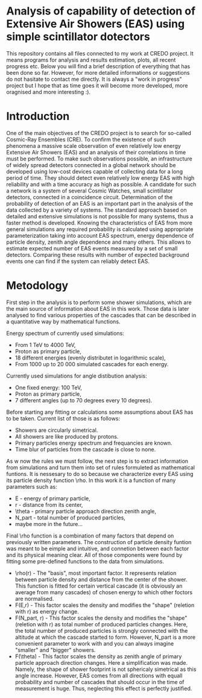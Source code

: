 # Analysis of capability of detection of Extensive Air Showers (EAS) using simple scintillator dotectors
This repository contains all files connected to my work at CREDO project. It means programs for analysis and results estimation, plots, all recent progress etc. Below you will find a brief description of everything that has been done so far. However, for more detailed informations or suggestions do not hasitate to contact me directly. It is always a "work in progress" project but I hope that as time goes it will become more developed, more oragnised and more interesting :).

# Introduction

One of the main objectives of the CREDO project is to search for so-called Cosmic-Ray Ensembles (CRE). To confirm the existence of such phenomena a massive scale observation of even relatively low energy Extensive Air Showers (EAS) and an analysis of their correlations in time must be performed. To make such observations possible, an infrastructure of widely spread detectors connected in a global network should be developed using low-cost devices capable of collecting data for a long period of time. They should detect even relatively low energy EAS with high reliability and with a time accuracy as high as possible. A candidate for such a network is a system of several Cosmic Watches, small scintillator detectors, connected in a coincidence circuit. Determination of the probability of detection of an EAS is an important part in the analysis of the data collected by a variety of systems. The standard approach based on detailed and extensive simulations is not possible for many systems, thus a faster method is developed. Knowing the characteristics of EAS from more general simulations any required probability is calculated using appropriate parameterization taking into account EAS spectrum, energy dependence of particle density, zenith angle dependence and many others. This allows to estimate expected number of EAS events measured by a set of small detectors. Comparing these results with number of expected background events one can find if the system can reliably detect EAS.

# Metodology

First step in the analysis is to perform some shower simulations, which are the main source of information about EAS in this work. Those data is later analysed to find various properties of the cascades that can be described in a quantitative way by mathematical functions.

Energy spectrum of currently used simulations:
- From 1 TeV to 4000 TeV,
- Proton as primary particle,
- 18 different energies (evenly distributet in logarithmic scale),
- From 1000 up to 20 000 simulated cascades for each energy.

Currently used simulations for angle distibution analysis:
- One fixed energy: 100 TeV,
- Proton as primary particle,
- 7 different angles (up to 70 degrees every 10 degrees).

Before starting any fitting or calculations some assumptions about EAS has to be taken. Current list of those is as follows:
- Showers are circularly simetrical.
- All showers are like produced by protons. 
- Primary particles energy spectrum and frequancies are known.
- Time blur of particles from the cascade is close to none.

As w now the rules we must follow, the next step is to extract information from simulations and turn them into set of rules formuleted as mathematical funtions. It is nessesary to do so because we characterize every EAS using its particle density function \rho. In this work it is a function of many parameters such as:

- E - energy of primary particle, 
- r - distance from its center,
- \theta - primary particle approach direction zenith angle,
- N_part - total number of produced particles,
- maybe more in the future...

Final \rho function is a combination of many factors that depend on previously written parameters. The construction of particle density funtion was meant to be eimple and intuitive, and connetion between each factor and its physical meaning clear. All of those components were found by fitting some pre-defined functions to the data from simulations.

- \rho(r) - The "basis", most important factor. It represents relation between particle density and distance from the center of the shower. This function is fitted for certain vertical cascade (it is obviously an average from many cascades) of chosen energy to which other foctors are normalised. 
- F(E,r) - This factor scales the density and modifies the "shape" (reletion with r) as energy change.
- F(N_part, r) - This factor scales the density and modifies the "shape" (reletion with r) as total number of produced particles changes. Here, the total number of produced particles is strongly connected with the altitude at which the cascade started to form. However, N_part is a more convenient parameter to work with and you can always imagine "smaller" and "bigger" showers.
- F(\theta) - This factor scales the density as zenith angle of primary particle approach direction changes. Here a simplification was made. Namely, the shape of shower footprint is not sphericaly simetrical as this angle increase. However, EAS comes from all directions with equall probability and number of cascades that should occur in the time of measurement is huge. Thus, neglecting this effect is perfectly justified.




